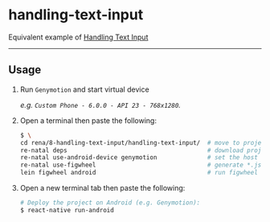 handling-text-input
===================

Equivalent example of [Handling Text Input]

-------------------------------------------------------------------------------

Usage
-----

1. Run `Genymotion` and start virtual device

    _e.g. `Custom Phone - 6.0.0 - API 23 - 768x1280`._

2. Open a terminal then paste the following:

    ``` bash
    $ \
    cd rena/8-handling-text-input/handling-text-input/  # move to project directory
    re-natal deps                                       # download project dependencies
    re-natal use-android-device genymotion              # set the host for device type
    re-natal use-figwheel                               # generate *.js files for figwheel
    lein figwheel android                               # run figwheel on Android device (e.g. Genymotion)
    ```

3. Open a new terminal tab then paste the following:

    ``` bash
    # Deploy the project on Android (e.g. Genymotion):
    $ react-native run-android
    ```

[Handling Text Input]: https://facebook.github.io/react-native/docs/handling-text-input.html
